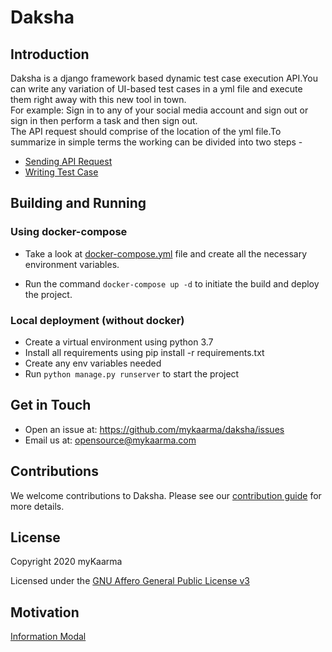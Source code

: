 Daksha
===============================================

## Introduction
Daksha is a django framework based dynamic test case execution API.You can write any variation of UI-based test cases in a yml file and execute them right away with this new tool in town. <br /> For example: Sign in to any of your social media account and sign out or sign in then perform a task and then sign out. <br /> The API request should comprise of the location of the yml file.To summarize in simple terms the working can be divided into two steps -
* [Sending API Request](daksha_know-how/ApiRequest.md)
* [Writing Test Case](daksha_know-how/CreateTest.md)

## Building and Running

### Using docker-compose

  - Take a look at [docker-compose.yml](docker-compose.yml) file and create all the necessary environment variables.

  - Run the command `docker-compose up -d` to initiate the build and deploy the project.

### Local deployment (without docker)

  - Create a virtual environment using python 3.7
  - Install all requirements using pip install -r requirements.txt
  - Create any env variables needed
  - Run `python manage.py runserver` to start the project

## Get in Touch

* Open an issue at: https://github.com/mykaarma/daksha/issues
* Email us at: opensource@mykaarma.com

## Contributions

We welcome contributions to Daksha. Please see our [contribution guide](CONTRIBUTING.md) for more details.

## License
Copyright 2020 myKaarma

Licensed under the [GNU Affero General Public License v3](LICENSE)

## Motivation

[Information Modal](https://github.com/mykaarma/information-modal)
